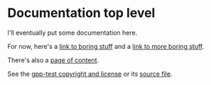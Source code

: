 Documentation top level
=======================

I'll eventually put some documentation here.

For now, here's a [link to boring stuff](another.md) and a [link to more boring stuff](more.html).

There's also a [page of content](content.md).

See the [gpp-test copyright and license](LICENSE.md) or its [source file](github.com/spakin/gpp-test/LICENSE.md).
